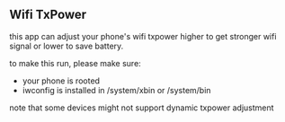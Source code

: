 ## Wifi TxPower
this app can adjust your phone's wifi txpower higher to get stronger wifi signal or lower to save battery.

to make this run, please make sure:
- your phone is rooted
- iwconfig is installed in /system/xbin or /system/bin

note that some devices might not support dynamic txpower adjustment